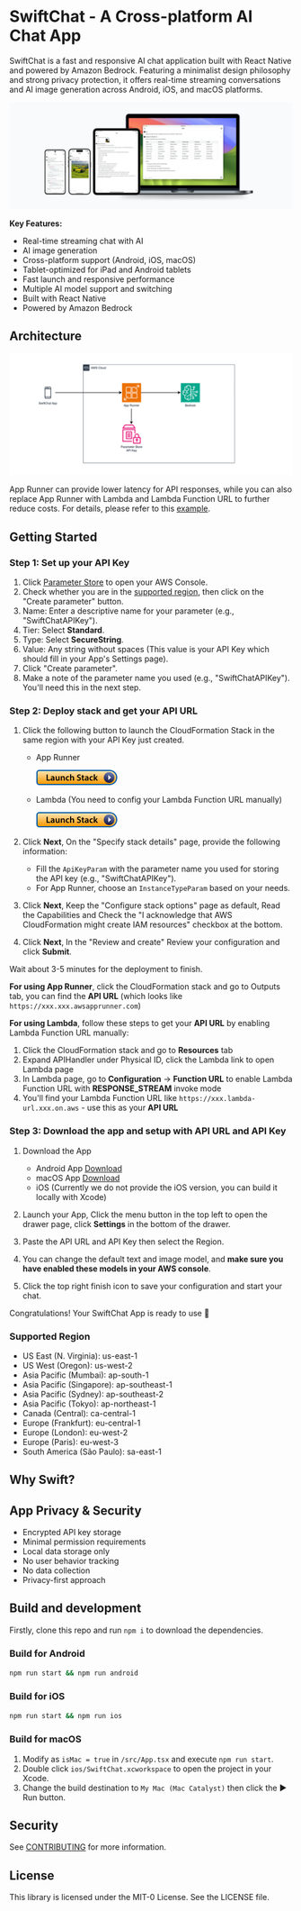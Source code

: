 # SwiftChat - A Cross-platform AI Chat App

SwiftChat is a fast and responsive AI chat application built with React Native and powered by Amazon Bedrock. Featuring
a minimalist design philosophy and strong privacy protection, it offers real-time streaming conversations and AI image
generation across Android, iOS, and macOS platforms.

![](images/promo.png)

**Key Features:**

- Real-time streaming chat with AI
- AI image generation
- Cross-platform support (Android, iOS, macOS)
- Tablet-optimized for iPad and Android tablets
- Fast launch and responsive performance
- Multiple AI model support and switching
- Built with React Native
- Powered by Amazon Bedrock

## Architecture

![](/images/architecture.png)

App Runner can provide lower latency for API responses, while you can also replace App Runner with Lambda and Lambda
Function URL to further reduce costs. For details, please refer to
this [example](https://github.com/awslabs/aws-lambda-web-adapter/tree/main/examples/fastapi-response-streaming).

## Getting Started

### Step 1: Set up your API Key

1. Click [Parameter Store](https://console.aws.amazon.com/systems-manager/parameters/) to open your AWS Console.
2. Check whether you are in the [supported region](#supported-region), then click on the "Create parameter" button.
3. Name: Enter a descriptive name for your parameter (e.g., "SwiftChatAPIKey").
4. Tier: Select **Standard**.
5. Type: Select **SecureString**.
6. Value: Any string without spaces (This value is your API Key which should fill in your App's Settings page).
7. Click "Create parameter".
8. Make a note of the parameter name you used (e.g., "SwiftChatAPIKey"). You'll need this in the next step.

### Step 2: Deploy stack and get your API URL

1. Click the following button to launch the CloudFormation Stack in the same region with your API Key just created.
    - App Runner

      [![Launch Stack](images/launch-stack.png)](https://console.aws.amazon.com/cloudformation/home#/stacks/create/template?stackName=SwiftChatAPI&templateURL=https://aws-gcr-solutions.s3.amazonaws.com/swift-chat/latest/SwiftChatAppRunner.template)

    - Lambda (You need to config your Lambda Function URL manually)

      [![Launch Stack](images/launch-stack.png)](https://console.aws.amazon.com/cloudformation/home#/stacks/create/template?stackName=SwiftChatAPI&templateURL=https://aws-gcr-solutions.s3.amazonaws.com/swift-chat/latest/SwiftChatLambda.template)

2. Click **Next**, On the "Specify stack details" page, provide the following information:
    - Fill the `ApiKeyParam` with the parameter name you used for storing the API key (e.g., "SwiftChatAPIKey").
    - For App Runner, choose an `InstanceTypeParam` based on your needs.
3. Click **Next**, Keep the "Configure stack options" page as default, Read the Capabilities and Check the "I
   acknowledge that AWS CloudFormation might create IAM resources" checkbox at the bottom.
4. Click **Next**, In the "Review and create" Review your configuration and click **Submit**.

Wait about 3-5 minutes for the deployment to finish.

**For using App Runner**, click the CloudFormation stack and go to Outputs tab, you can find the **API URL**
(which looks like `https://xxx.xxx.awsapprunner.com`)

**For using Lambda**, follow these steps to get your **API URL** by enabling Lambda Function URL manually:

1. Click the CloudFormation stack and go to **Resources** tab
2. Expand APIHandler under Physical ID, click the Lambda link to open Lambda page
3. In Lambda page, go to **Configuration** -> **Function URL** to enable Lambda Function URL with **RESPONSE_STREAM**
   invoke mode
4. You'll find your Lambda Function URL like `https://xxx.lambda-url.xxx.on.aws` - use this as your **API URL**

### Step 3: Download the app and setup with API URL and API Key

1. Download the App
    - Android App [Download](https://github.com/aws-samples/swift-chat/releases/download/v1.5.0/SwiftChat.apk)
    - macOS App [Download](https://github.com/aws-samples/swift-chat/releases/download/v1.5.0/SwiftChat.dmg)
    - iOS (Currently we do not provide the iOS version, you can build it locally with Xcode)

2. Launch your App, Click the menu button in the top left to open the drawer page, click **Settings** in the bottom of
   the drawer.
3. Paste the API URL and API Key then select the Region.
4. You can change the default text and image model, and **make sure you have enabled these models in your AWS console**.
5. Click the top right finish icon to save your configuration and start your chat.

Congratulations! Your SwiftChat App is ready to use 🎉

### Supported Region

- US East (N. Virginia): us-east-1
- US West (Oregon): us-west-2
- Asia Pacific (Mumbai): ap-south-1
- Asia Pacific (Singapore): ap-southeast-1
- Asia Pacific (Sydney): ap-southeast-2
- Asia Pacific (Tokyo): ap-northeast-1
- Canada (Central): ca-central-1
- Europe (Frankfurt): eu-central-1
- Europe (London): eu-west-2
- Europe (Paris): eu-west-3
- South America (São Paulo): sa-east-1

## Why Swift?

## App Privacy & Security

- Encrypted API key storage
- Minimal permission requirements
- Local data storage only
- No user behavior tracking
- No data collection
- Privacy-first approach

## Build and development

Firstly, clone this repo and run `npm i` to download the dependencies.

### Build for Android

```bash
npm run start && npm run android
```

### Build for iOS

```bash
npm run start && npm run ios
```

### Build for macOS

1. Modify as `isMac = true` in `/src/App.tsx` and execute `npm run start`.
2. Double click `ios/SwiftChat.xcworkspace` to open the project in your Xcode.
3. Change the build destination to `My Mac (Mac Catalyst)` then click the ▶ Run button.

## Security

See [CONTRIBUTING](CONTRIBUTING.md#security-issue-notifications) for more information.

## License

This library is licensed under the MIT-0 License. See the LICENSE file.

